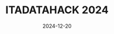 ---
title: "ITADATAHACK 2024"
collection: hackathons
date: 2024-12-20
venue: "Online"
role: "Participant"
excerpt: "Competed in a 72-hour hackathon on a time series problem as part of a team of 3, achieving an F1 score of 70%."
---